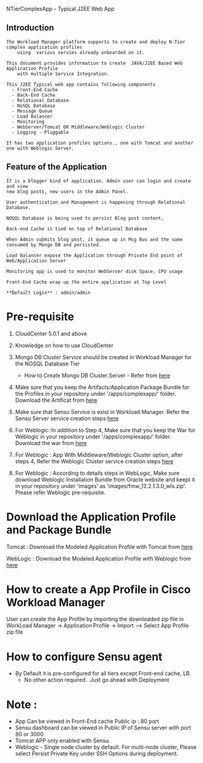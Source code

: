 NTierComplexApp - Typical J2EE Web App

## Introduction

    The Workload Manager platform supports to create and deploy N-Tier complex application profiles
        using  various servies already onboarded on it.

    This document provides information to create  JAVA/J2EE Based Web Application Profile
        with multiple Service Integration.

    This J2EE Typical web app contains following components
	  - Front-End Cache
	  - Back-End Cache
	  - Relational Database 
	  - NoSQL Database
	  - Message Queue
	  - Load Balancer
	  - Monitoring
	  - WebServer/Tomcat OR Middleware/Weblogic Cluster
	  - Logging - Pluggable
	  
	It has two application profiles options., one with Tomcat and another one with Weblogic Server.   

## Feature of the Application

    It is a blogger kind of application. Admin user can login and create and view
 	new blog posts, new users in the Admin Panel. 
	
	User authentication and Management is happening through Relational Database.
	
	NOSQL Database is being used to persist Blog post content.
	
	Back-end Cache is tied on top of Relational Database 
	
	When Admin submits blog post, it queue up in Msg Bus and the same consumed by Mongo DB and persisted.
	
    Load Balancer expose the Application through Private End point of Web/Application Server
	
	Monitoring app is used to monitor WebServer disk Space, CPU usage
	
	Front-End Cache wrap up the entire application at Top Level
 
    **Default Login** : admin/admin 
	
# Pre-requisite

   1. CloudCenter 5.0.1 and above
   
   2. Knowledge on how to use CloudCenter
   
   3. Mongo DB Cluster Service should be created in Workload Manager for the NOSQL Database Tier 
      - How to Create Mongo DB Cluster Server - Refer from [here](https://github.com/datacenter/cloudcentersuite/raw/master/Content/NoSQL%20Databases/MongoDB%20Cluster)

   4. Make sure that you keep the  Artifacts/Application Package Bundle for the Profiles in your repository under '<repoistory>/apps/complexapp/' folder. Download the Artificat from [here](https://github.com/datacenter/cloudcentersuite/raw/master/Content/AppProfiles/NTierComplexApp/artifacts/complexapp.zip) 
   
   5. Make sure that Sensu Service is exist in Workload Manager.  Refer the Sensu Server service creation steps [here](https://github.com/datacenter/cloudcentersuite/raw/master/Content/Monitoring/Sensu) 
   
   6. For Weblogic: In addition to Step 4, Make sure that you keep the War for Weblogic in your repository under '<repoistory>/apps/complexapp/' folder. Download the war from [here](https://github.com/datacenter/cloudcentersuite/raw/master/Content/AppProfiles/NTierComplexApp/artifacts/multi-tier-app.war) 

   7. For Weblogic : App With Middleware/Weblogic Cluster option, after steps 4,  Refer the Weblogic Cluster service creation steps [here](https://github.com/datacenter/cloudcentersuite/raw/master/Content/Middleware/Oracle%20Weblogic)
   
   8. For Weblogic : According to details steps in WebLogic, Make sure download Weblogic Installation Bundle from Oracle website and keept it in your repository under 'images' as 'images/fmw_12.2.1.3.0_wls.zip'.
      Please refer Weblogic pre-requisite.
    


# Download the Application Profile and Package Bundle

   Tomcat  :
      Download the Modeled Application Profile with Tomcat from [here](https://github.com/datacenter/cloudcentersuite/raw/master/Content/AppProfiles/NTierComplexApp/NTierComplexAppTomcat.zip)

   WebLogic :
     Download the Modeled Application Profile with Weblogic from [here](https://github.com/datacenter/cloudcentersuite/raw/master/Content/AppProfiles/NTierComplexApp/NTierComplexAppWeblogic.zip)
	  
	  

# How to create a App Profile in Cisco Workload Manager
   User can create the App Profile by importing the downloaded zip file in
   WorkLoad Manager -> Application Profile -> Import --> Select  App Profile zip file

# How to configure Sensu agent
   
   - By Default it is pre-configured for all tiers except Front-end cache, LB.
        - No other action required . Just go ahead with Deployment 
   
# Note :
  - App Can be viewed in Front-End cache Public ip : 80 port 
  - Sensu dashboard can be viewed in Public IP of Sensu server with port 80 or 3000
  - Tomcat APP only enabled with Sensu. 
  - Weblogic - Single node cluster by default. For multi-node cluster, Please select Persist Private Key under SSH Options during deployment.
  
